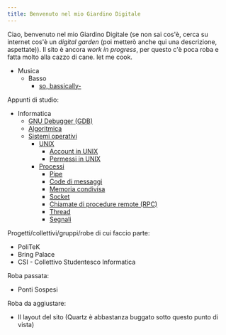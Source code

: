 ```yaml
---
title: Benvenuto nel mio Giardino Digitale
---
```

Ciao, benvenuto nel mio Giardino Digitale (se non sai cos'è, cerca su internet cos'è un _digital garden_ (poi metterò anche qui una descrizione, aspettate)).
Il sito è ancora _work in progress_, per questo c'è poca roba e fatta molto alla cazzo di cane. let me cook.

- Musica
	- Basso
		- [so, bassically-](so,%20bassically-.md)

Appunti di studio:
- Informatica
	- [GNU Debugger (GDB)](GNU%20Debugger%20(GDB).md)
	- [Algoritmica](Algoritmica.md)
	- [Sistemi operativi](Sistemi%20operativi.md)
		- [UNIX](UNIX.md)
			- [Account in UNIX](Account%20in%20UNIX.md)
			- [Permessi in UNIX](Permessi%20in%20UNIX.md)
		- [Processi](Processi.md)
			- [Pipe](Pipe.md)
			- [Code di messaggi](Code%20di%20messaggi.md)
			- [Memoria condivisa](Memoria%20condivisa.md)
			- [Socket](Socket.md)
			- [Chiamate di procedure remote (RPC)](Chiamate%20di%20procedure%20remote%20(RPC).md)
			- [Thread](Thread.md)
			- [Segnali](Segnali.md)

Progetti/collettivi/gruppi/robe di cui faccio parte:
- PoliTeK
- Bring Palace
- CSI - Collettivo Studentesco Informatica

Roba passata:
- Ponti Sospesi

Roba da aggiustare:
- Il layout del sito (Quartz è abbastanza buggato sotto questo punto di vista)